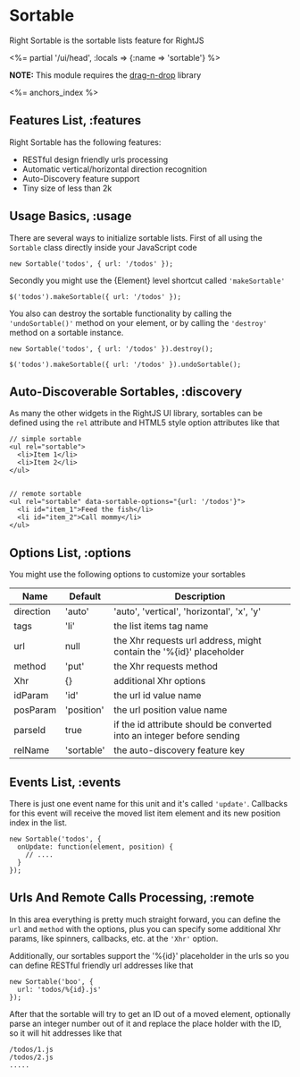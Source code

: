 # Sortable

Right Sortable is the sortable lists feature for RightJS

<%= partial '/ui/head', :locals => {:name => 'sortable'} %>

__NOTE:__ This module requires the  [drag-n-drop](/goods/drag-n-drop) library

<%= anchors_index %>


## Features List, :features

Right Sortable has the following features:

* RESTful design friendly urls processing
* Automatic vertical/horizontal direction recognition
* Auto-Discovery feature support
* Tiny size of less than 2k


## Usage Basics, :usage

There are several ways to initialize sortable lists. First of all using the `Sortable`
class directly inside your JavaScript code

    new Sortable('todos', { url: '/todos' });

Secondly you might use the {Element} level shortcut called `'makeSortable'`

    $('todos').makeSortable({ url: '/todos' });

You also can destroy the sortable functionality by calling the `'undoSortable()'` method on
your element, or by calling the `'destroy'` method on a sortable instance.

    new Sortable('todos', { url: '/todos' }).destroy();

    $('todos').makeSortable({ url: '/todos' }).undoSortable();


## Auto-Discoverable Sortables, :discovery

As many the other widgets in the RightJS UI library, sortables can be defined using the `rel`
attribute and HTML5 style option attributes like that

    // simple sortable
    <ul rel="sortable">
      <li>Item 1</li>
      <li>Item 2</li>
    </ul>


    // remote sortable
    <ul rel="sortable" data-sortable-options="{url: '/todos'}">
      <li id="item_1">Feed the fish</li>
      <li id="item_2">Call mommy</li>
    </ul>


## Options List, :options

You might use the following options to customize your sortables
  
Name      | Default    | Description
----------|------------|---------------------------------------------------------------------
direction | 'auto'     | 'auto', 'vertical', 'horizontal', 'x', 'y'
tags      | 'li'       | the list items tag name
url       | null       | the Xhr requests url address, might contain the '%{id}' placeholder
method    | 'put'      | the Xhr requests method
Xhr       | {}         | additional Xhr options
idParam   | 'id'       | the url id value name
posParam  | 'position' | the url position value name
parseId   | true       | if the id attribute should be converted into an integer before sending
relName   | 'sortable' | the auto-discovery feature key


## Events List, :events

There is just one event name for this unit and it's called `'update'`. Callbacks for this event will receive
the moved list item element and its new position index in the list.

    new Sortable('todos', {
      onUpdate: function(element, position) {
        // ....
      }
    });


## Urls And Remote Calls Processing, :remote

In this area everything is pretty much straight forward, you can define the `url` and `method` with the options,
plus you can specify some additional Xhr params, like spinners, callbacks, etc. at the `'Xhr'` option.

Additionally, our sortables support the '%{id}' placeholder in the urls so you can define RESTful
friendly url addresses like that

    new Sortable('boo', {
      url: 'todos/%{id}.js'
    });

After that the sortable will try to get an ID out of a moved element, optionally parse an integer
number out of it and replace the place holder with the ID, so it will hit addresses like that

    /todos/1.js
    /todos/2.js
    .....
